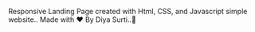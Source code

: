 Responsive Landing Page created with Html, CSS, and Javascript simple website..
Made with ❤️ By Diya Surti..💙
